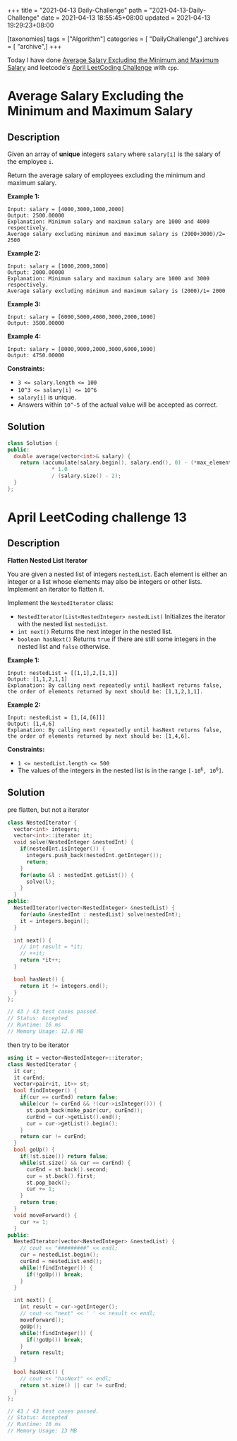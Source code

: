 +++
title = "2021-04-13 Daily-Challenge"
path = "2021-04-13-Daily-Challenge"
date = 2021-04-13 18:55:45+08:00
updated = 2021-04-13 19:29:23+08:00

[taxonomies]
tags = ["Algorithm"]
categories = [ "DailyChallenge",]
archives = [ "archive",]
+++

Today I have done [Average Salary Excluding the Minimum and Maximum Salary](https://leetcode.com/problems/average-salary-excluding-the-minimum-and-maximum-salary/) and leetcode's [April LeetCoding Challenge](https://leetcode.com/explore/challenge/card/april-leetcoding-challenge-2021/594/week-2-april-8th-april-14th/3706/) with `cpp`.

<!-- more -->

# Average Salary Excluding the Minimum and Maximum Salary

## Description

Given an array of **unique** integers `salary` where `salary[i]` is the salary of the employee `i`.

Return the average salary of employees excluding the minimum and maximum salary.

 

**Example 1:**

```
Input: salary = [4000,3000,1000,2000]
Output: 2500.00000
Explanation: Minimum salary and maximum salary are 1000 and 4000 respectively.
Average salary excluding minimum and maximum salary is (2000+3000)/2= 2500
```

**Example 2:**

```
Input: salary = [1000,2000,3000]
Output: 2000.00000
Explanation: Minimum salary and maximum salary are 1000 and 3000 respectively.
Average salary excluding minimum and maximum salary is (2000)/1= 2000
```

**Example 3:**

```
Input: salary = [6000,5000,4000,3000,2000,1000]
Output: 3500.00000
```

**Example 4:**

```
Input: salary = [8000,9000,2000,3000,6000,1000]
Output: 4750.00000
```

 

**Constraints:**

- `3 <= salary.length <= 100`
- `10^3 <= salary[i] <= 10^6`
- `salary[i]` is unique.
- Answers within `10^-5` of the actual value will be accepted as correct.

## Solution

``` cpp
class Solution {
public:
  double average(vector<int>& salary) {
    return (accumulate(salary.begin(), salary.end(), 0) - (*max_element(salary.begin(), salary.end())) - (*min_element(salary.begin(), salary.end()))) 
              * 1.0 
              / (salary.size() - 2);
  }
};
```

# April LeetCoding challenge 13

## Description

**Flatten Nested List Iterator**

You are given a nested list of integers `nestedList`. Each element is either an integer or a list whose elements may also be integers or other lists. Implement an iterator to flatten it.

Implement the `NestedIterator` class:

- `NestedIterator(List<NestedInteger> nestedList)` Initializes the iterator with the nested list `nestedList`.
- `int next()` Returns the next integer in the nested list.
- `boolean hasNext()` Returns `true` if there are still some integers in the nested list and `false` otherwise.

 

**Example 1:**

```
Input: nestedList = [[1,1],2,[1,1]]
Output: [1,1,2,1,1]
Explanation: By calling next repeatedly until hasNext returns false, the order of elements returned by next should be: [1,1,2,1,1].
```

**Example 2:**

```
Input: nestedList = [1,[4,[6]]]
Output: [1,4,6]
Explanation: By calling next repeatedly until hasNext returns false, the order of elements returned by next should be: [1,4,6].
```

 

**Constraints:**

- `1 <= nestedList.length <= 500`
- The values of the integers in the nested list is in the range <code>[-10<sup>6</sup>, 10<sup>6</sup>]</code>.

## Solution

pre flatten, but not a iterator

``` cpp
class NestedIterator {
  vector<int> integers;
  vector<int>::iterator it;
  void solve(NestedInteger &nestedInt) {
    if(nestedInt.isInteger()) {
      integers.push_back(nestedInt.getInteger());
      return;
    }
    for(auto &l : nestedInt.getList()) {
      solve(l);
    }
  }
public:
  NestedIterator(vector<NestedInteger> &nestedList) {
    for(auto &nestedInt : nestedList) solve(nestedInt);
    it = integers.begin();
  }

  int next() {
    // int result = *it;
    // ++it;
    return *it++;
  }

  bool hasNext() {
    return it != integers.end();
  }
};

// 43 / 43 test cases passed.
// Status: Accepted
// Runtime: 16 ms
// Memory Usage: 12.8 MB
```

then try to be iterator

``` cpp
using it = vector<NestedInteger>::iterator;
class NestedIterator {
  it cur;
  it curEnd;
  vector<pair<it, it>> st;
  bool findInteger() {
    if(cur == curEnd) return false;
    while(cur != curEnd && !(cur->isInteger())) {
      st.push_back(make_pair(cur, curEnd));
      curEnd = cur->getList().end();
      cur = cur->getList().begin();
    }
    return cur != curEnd;
  }
  bool goUp() {
    if(!st.size()) return false;
    while(st.size() && cur == curEnd) {
      curEnd = st.back().second;
      cur = st.back().first;
      st.pop_back();
      cur += 1;
    }
    return true;
  }
  void moveForward() {
    cur += 1;
  }
public:
  NestedIterator(vector<NestedInteger> &nestedList) {
    // cout << "#########" << endl;
    cur = nestedList.begin();
    curEnd = nestedList.end();
    while(!findInteger()) {
      if(!goUp()) break;
    }
  }

  int next() {
    int result = cur->getInteger();
    // cout << "next" << ' ' << result << endl;
    moveForward();
    goUp();
    while(!findInteger()) {
      if(!goUp()) break;
    }
    return result;
  }

  bool hasNext() {
    // cout << "hasNext" << endl;
    return st.size() || cur != curEnd;
  }
};

// 43 / 43 test cases passed.
// Status: Accepted
// Runtime: 16 ms
// Memory Usage: 13 MB
```
